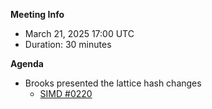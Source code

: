 **Meeting Info**
- March 21, 2025 17:00 UTC 
- Duration: 30 minutes

**Agenda**

- Brooks presented the lattice hash changes
  - [SIMD #0220](https://github.com/solana-foundation/solana-improvement-documents/blob/96f6499ca645d185e38dd41154995bbdb64b763b/proposals/0220-snapshots-use-accounts-lattice-hash.md#L4)

